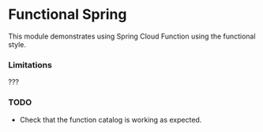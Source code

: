 # Functional Spring
This module demonstrates using Spring Cloud Function using the functional style.

### Limitations
???

### TODO
- Check that the function catalog is working as expected.
